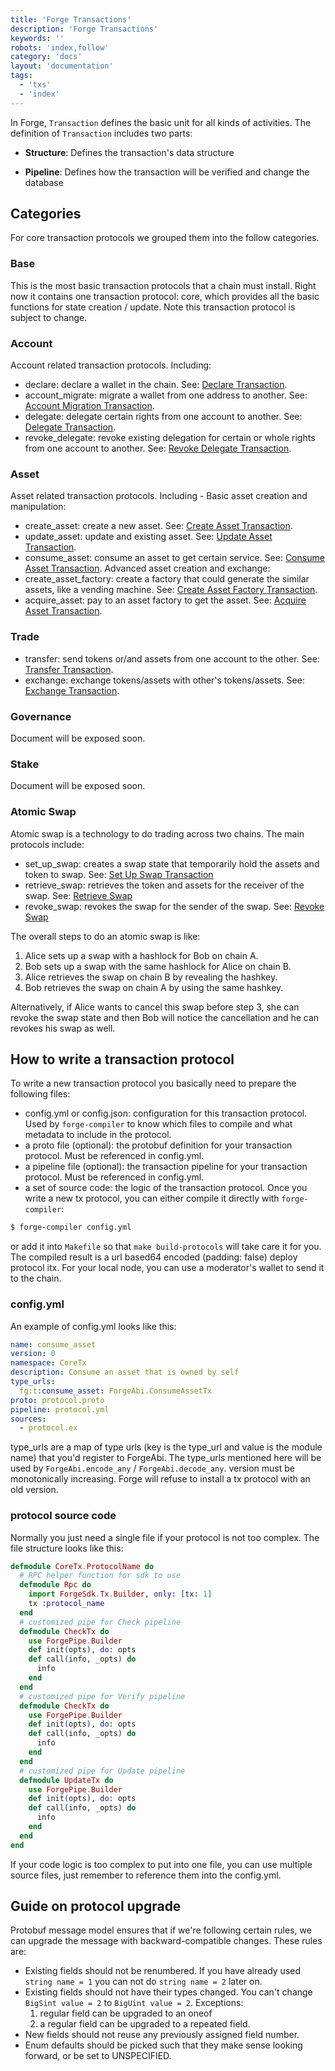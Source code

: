 ```yaml
---
title: 'Forge Transactions'
description: 'Forge Transactions'
keywords: ''
robots: 'index,follow'
category: 'docs'
layout: 'documentation'
tags:
  - 'txs'
  - 'index'
---
```


In Forge, `Transaction` defines the basic unit for all kinds of activities. The definition of `Transaction` includes two parts:

- **Structure**: Defines the transaction's data structure

- **Pipeline**: Defines how the transaction will be verified and change the database

## Categories

For core transaction protocols we grouped them into the follow categories.

### Base

This is the most basic transaction protocols that a chain must install. Right now it contains one transaction protocol: core, which provides all the basic functions for state creation / update. Note this transaction protocol is subject to change.

### Account

Account related transaction protocols. Including:

- declare: declare a wallet in the chain. See: [Declare Transaction](account/declare).
- account_migrate: migrate a wallet from one address to another. See: [Account Migration Transaction](account/account_migrate).
- delegate: delegate certain rights from one account to another. See: [Delegate Transaction](account/delegate).
- revoke_delegate: revoke existing delegation for certain or whole rights from one account to another. See: [Revoke Delegate Transaction](account/revoke_delegate).

### Asset

Asset related transaction protocols. Including -
Basic asset creation and manipulation:

- create_asset: create a new asset. See: [Create Asset Transaction](asset/create_asset).
- update_asset: update and existing asset. See: [Update Asset Transaction](asset/update_asset).
- consume_asset: consume an asset to get certain service. See: [Consume Asset Transaction](asset/consume_asset).
  Advanced asset creation and exchange:
- create_asset_factory: create a factory that could generate the similar assets, like a vending machine. See: [Create Asset Factory Transaction](asset/create_asset_factory).
- acquire_asset: pay to an asset factory to get the asset. See: [Acquire Asset Transaction](asset/acquire_asset).

### Trade

- transfer: send tokens or/and assets from one account to the other. See: [Transfer Transaction](trade/transfer).
- exchange: exchange tokens/assets with other's tokens/assets. See: [Exchange Transaction](trade/exchange).

### Governance

Document will be exposed soon.

### Stake

Document will be exposed soon.

### Atomic Swap

Atomic swap is a technology to do trading across two chains. The main protocols include:

- set_up_swap: creates a swap state that temporarily hold the assets and token to swap. See: [Set Up Swap Transaction](atomic-swap/set_up)
- retrieve_swap: retrieves the token and assets for the receiver of the swap. See: [Retrieve Swap](atomic-swap/retrieve)
- revoke_swap: revokes the swap for the sender of the swap. See: [Revoke Swap](atomic-swap/revoke)

The overall steps to do an atomic swap is like:

1. Alice sets up a swap with a hashlock for Bob on chain A.
2. Bob sets up a swap with the same hashlock for Alice on chain B.
3. Alice retrieves the swap on chain B by revealing the hashkey.
4. Bob retrieves the swap on chain A by using the same hashkey.

Alternatively, if Alice wants to cancel this swap before step 3, she can revoke the swap state and then Bob will notice the cancellation and he can revokes his swap as well.

## How to write a transaction protocol

To write a new transaction protocol you basically need to prepare the following files:

- config.yml or config.json: configuration for this transaction protocol. Used by `forge-compiler` to know which files to compile and what metadata to include in the protocol.
- a proto file (optional): the protobuf definition for your transaction protocol. Must be referenced in config.yml.
- a pipeline file (optional): the transaction pipeline for your transaction protocol. Must be referenced in config.yml.
- a set of source code: the logic of the transaction protocol.
  Once you write a new tx protocol, you can either compile it directly with `forge-compiler`:

```bash
$ forge-compiler config.yml
```

or add it into `Makefile` so that `make build-protocols` will take care it for you.
The compiled result is a url based64 encoded (padding: false) deploy protocol itx. For your local node, you can use a moderator's wallet to send it to the chain.

### config.yml

An example of config.yml looks like this:

```yml
name: consume_asset
version: 0
namespace: CoreTx
description: Consume an asset that is owned by self
type_urls:
  fg:t:consume_asset: ForgeAbi.ConsumeAssetTx
proto: protocol.proto
pipeline: protocol.yml
sources:
  - protocol.ex
```

type_urls are a map of type urls (key is the type_url and value is the module name) that you'd register to ForgeAbi. The type_urls mentioned here will be used by `ForgeAbi.encode_any` / `ForgeAbi.decode_any`.
version must be monotonically increasing. Forge will refuse to install a tx protocol with an old version.

### protocol source code

Normally you just need a single file if your protocol is not too complex. The file structure looks like this:

```elixir
defmodule CoreTx.ProtocolName do
  # RPC helper function for sdk to use
  defmodule Rpc do
    import ForgeSdk.Tx.Builder, only: [tx: 1]
    tx :protocol_name
  end
  # customized pipe for Check pipeline
  defmodule CheckTx do
    use ForgePipe.Builder
    def init(opts), do: opts
    def call(info, _opts) do
      info
    end
  end
  # customized pipe for Verify pipeline
  defmodule CheckTx do
    use ForgePipe.Builder
    def init(opts), do: opts
    def call(info, _opts) do
      info
    end
  end
  # customized pipe for Update pipeline
  defmodule UpdateTx do
    use ForgePipe.Builder
    def init(opts), do: opts
    def call(info, _opts) do
      info
    end
  end
end
```

If your code logic is too complex to put into one file, you can use multiple source files, just remember to reference them into the config.yml.

## Guide on protocol upgrade

Protobuf message model ensures that if we're following certain rules, we can upgrade the message with backward-compatible changes. These rules are:

- Existing fields should not be renumbered. If you have already used `string name = 1` you can not do `string name = 2` later on.
- Existing fields should not have their types changed. You can't change `BigSint value = 2` to `BigUint value = 2`. Exceptions:
  1. regular field can be upgraded to an oneof
  2. a regular field can be upgraded to a repeated field.
- New fields should not reuse any previously assigned field number.
- Enum defaults should be picked such that they make sense looking forward, or be set to UNSPECIFIED.
